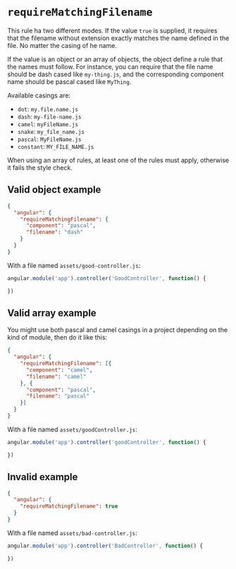 # `requireMatchingFilename`

This rule ha two different modes. If the value `true` is supplied, it requires that the filename
without extension exactly matches the name defined in the file. No matter the casing of he name.

If the value is an object or an array of objects, the object define a rule that the names must follow.
For instance, you can require that the file name should be dash cased like `my-thing.js`, and the
corresponding component name should be pascal cased like `MyThing`.

Available casings are:

- `dot`: `my.file.name.js`
- `dash`: `my-file-name.js`
- `camel`: `myFileName.js`
- `snake`: `my_file_name.js`
- `pascal`: `MyFileName.js`
- `constant`: `MY_FILE_NAME.js`

When using an array of rules, at least one of the rules must apply, otherwise it fails the style check.

## Valid object example

```json
{
  "angular": {
    "requireMatchingFilename": {
      "component": "pascal",
      "filename": "dash"
    }
  }
}
```

With a file named `assets/good-controller.js`:

```javascript
angular.module('app').controller('GoodController', function() {

})
```

## Valid array example

You might use both pascal and camel casings in a project depending on the kind of module, then do it
like this:

```json
{
  "angular": {
    "requireMatchingFilename": [{
      "component": "camel",
      "filename": "camel"
    }, {
      "component": "pascal",
      "filename": "pascal"
    }]
  }
}
```

With a file named `assets/goodController.js`:

```javascript
angular.module('app').controller('goodController', function() {

})
```

## Invalid example

```json
{
  "angular": {
    "requireMatchingFilename": true
  }
}
```
With a file named `assets/bad-controller.js`:

```javascript
angular.module('app').controller('BadController', function() {

})
```
